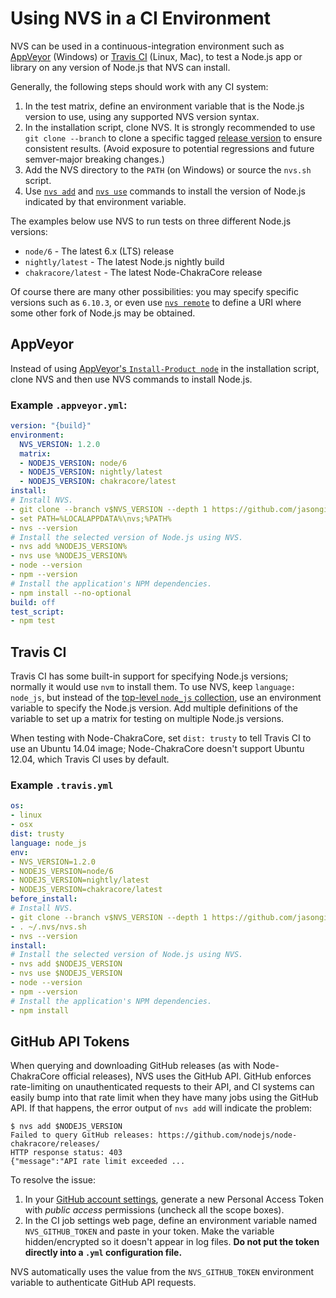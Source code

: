 # Using NVS in a CI Environment

NVS can be used in a continuous-integration environment such as [AppVeyor](https://www.appveyor.com/) (Windows) or [Travis CI](https://travis-ci.org/) (Linux, Mac), to test a Node.js app or library on any version of Node.js that NVS can install.

Generally, the following steps should work with any CI system:
 1. In the test matrix, define an environment variable that is the Node.js version to use, using any supported NVS version syntax.
 2. In the installation script, clone NVS. It is strongly recommended to use `git clone --branch` to clone a specific tagged [release version](https://github.com/jasongin/nvs/releases) to ensure consistent results. (Avoid exposure to potential regressions and future semver-major breaking changes.)
 3. Add the NVS directory to the `PATH` (on Windows) or source the `nvs.sh` script.
 4. Use [`nvs add`](ADD.md) and [`nvs use`](USE.md) commands to install the version of Node.js indicated by that environment variable.

The examples below use NVS to run tests on three different Node.js versions:
 - `node/6` - The latest 6.x (LTS) release
 - `nightly/latest` - The latest Node.js nightly build
 - `chakracore/latest` - The latest Node-ChakraCore release

Of course there are many other possibilities: you may specify specific versions such as `6.10.3`, or even use [`nvs remote`](REMOTE.md) to define a URI where some other fork of Node.js may be obtained.

## AppVeyor
Instead of using [AppVeyor's `Install-Product node`](https://www.appveyor.com/docs/lang/nodejs-iojs/) in the installation script, clone NVS and then use NVS commands to install Node.js.

### Example `.appveyor.yml`:
```yaml
version: "{build}"
environment:
  NVS_VERSION: 1.2.0
  matrix:
  - NODEJS_VERSION: node/6
  - NODEJS_VERSION: nightly/latest
  - NODEJS_VERSION: chakracore/latest
install:
# Install NVS.
- git clone --branch v$NVS_VERSION --depth 1 https://github.com/jasongin/nvs %LOCALAPPDATA%\nvs
- set PATH=%LOCALAPPDATA%\nvs;%PATH%
- nvs --version
# Install the selected version of Node.js using NVS.
- nvs add %NODEJS_VERSION%
- nvs use %NODEJS_VERSION%
- node --version
- npm --version
# Install the application's NPM dependencies.
- npm install --no-optional
build: off
test_script:
- npm test
```

## Travis CI
Travis CI has some built-in support for specifying Node.js versions; normally it would use `nvm` to install them. To use NVS, keep `language: node_js`, but instead of the [top-level `node_js` collection](https://docs.travis-ci.com/user/languages/javascript-with-nodejs/#Specifying-Node.js-versions), use an environment variable to specify the Node.js version. Add multiple definitions of the variable to set up a matrix for testing on multiple Node.js versions.

When testing with Node-ChakraCore, set `dist: trusty` to tell Travis CI to use an Ubuntu 14.04 image; Node-ChakraCore doesn't support Ubuntu 12.04, which Travis CI uses by default.

### Example `.travis.yml`
```yaml
os:
- linux
- osx
dist: trusty
language: node_js
env:
- NVS_VERSION=1.2.0
- NODEJS_VERSION=node/6
- NODEJS_VERSION=nightly/latest
- NODEJS_VERSION=chakracore/latest
before_install:
# Install NVS.
- git clone --branch v$NVS_VERSION --depth 1 https://github.com/jasongin/nvs ~/.nvs
- . ~/.nvs/nvs.sh
- nvs --version
install:
# Install the selected version of Node.js using NVS.
- nvs add $NODEJS_VERSION
- nvs use $NODEJS_VERSION
- node --version
- npm --version
# Install the application's NPM dependencies.
- npm install
```

## GitHub API Tokens
When querying and downloading GitHub releases (as with Node-ChakraCore official releases), NVS uses the GitHub API. GitHub enforces rate-limiting on unauthenticated requests to their API, and CI systems can easily bump into that rate limit when they have many jobs using the GitHub API. If that happens, the error output of `nvs add` will indicate the problem:
```
$ nvs add $NODEJS_VERSION
Failed to query GitHub releases: https://github.com/nodejs/node-chakracore/releases/
HTTP response status: 403
{"message":"API rate limit exceeded ...
```

To resolve the issue:
 1. In your [GitHub account settings](https://github.com/settings/tokens), generate a new Personal Access Token with _public access_ permissions (uncheck all the scope boxes).
 2. In the CI job settings web page, define an environment variable named `NVS_GITHUB_TOKEN` and paste in your token. Make the variable hidden/encrypted so it doesn't appear in log files.
 **Do not put the token directly into a `.yml` configuration file.**

NVS automatically uses the value from the `NVS_GITHUB_TOKEN` environment variable to authenticate GitHub API requests.
